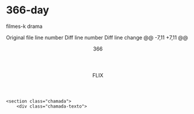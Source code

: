 # 366-day
filmes-k drama

Original file line number	Diff line number	Diff line change
@@ -7,11 +7,11 @@
    <link
        href="[https://fonts.googleapis.com](https://www.justwatch.com/br/filme/365-dni)/css2?family=Chakra+Petch:ital,wght@0,300;0,400;0,500;0,600;0,700;1,300;1,400;1,500;1,600;1,700&display=swap"
        rel="stylesheet">
    <title>366</title>
    <title>flix</title>
</head>

<body>
    <header>366</header>
    <header>FLIX</header>

    <section class="chamada">
        <div class="chamada-texto">
